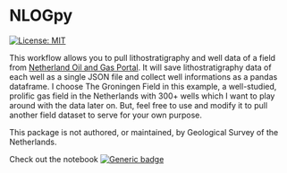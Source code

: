 # NLOGpy
[![License: MIT](https://img.shields.io/badge/License-MIT-blue.svg)](https://github.com/luthfigeo/NLOGpy/blob/main/LICENSE)  

This workflow allows you to pull lithostratigraphy and well data of a field from [Netherland Oil and Gas Portal](https://www.nlog.nl/datacenter/). It will save lithostratigraphy data of each well as a single JSON file and collect well informations as a pandas dataframe. I choose The Groningen Field in this example, a well-studied, prolific gas field in the Netherlands with 300+ wells which I want to play around with the data later on. But, feel free to use and modify it to pull another field dataset to serve for your own purpose.

This package is not authored, or maintained, by Geological Survey of the Netherlands.  

Check out the notebook [![Generic badge](https://img.shields.io/badge/HERE-blue.svg)](https://github.com/luthfigeo/NLOGpy/blob/main/NLOGpy.ipynb)
